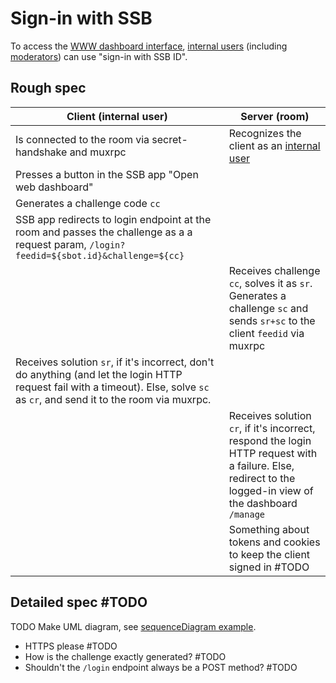 # Sign-in with SSB

To access the [WWW dashboard interface](Web%20Dashboard.md), [internal users](../Stakeholders/Internal%20user.md) (including [moderators](../Stakeholders/Moderator.md)) can use "sign-in with SSB ID".

## Rough spec

| Client (internal user) | Server (room) |
|----------------------|---------------|
| Is connected to the room via secret-handshake and muxrpc | Recognizes the client as an [internal user](../Stakeholders/Internal%20user.md) |
| Presses a button in the SSB app "Open web dashboard" | |
| Generates a challenge code `cc` | |
| SSB app redirects to login endpoint at the room and passes the challenge as a a request param, `/login?feedid=${sbot.id}&challenge=${cc}` | |
| | Receives challenge `cc`, solves it as `sr`. Generates a challenge `sc` and sends `sr+sc` to the client `feedid` via muxrpc |
| Receives solution `sr`, if it's incorrect, don't do anything (and let the login HTTP request fail with a timeout). Else, solve `sc` as `cr`, and send it to the room via muxrpc. | |
| | Receives solution `cr`, if it's incorrect, respond the login HTTP request with a failure. Else, redirect to the logged-in view of the dashboard `/manage` |
| | Something about tokens and cookies to keep the client signed in #TODO |


## Detailed spec #TODO

TODO Make UML diagram, see [sequenceDiagram example](../Misc/sequenceDiagram%20example.md).

- HTTPS please #TODO
- How is the challenge exactly generated? #TODO
- Shouldn't the `/login` endpoint always be a POST method? #TODO
